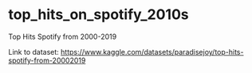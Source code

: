 # top_hits_on_spotify_2010s
Top Hits Spotify from 2000-2019

Link to dataset: https://www.kaggle.com/datasets/paradisejoy/top-hits-spotify-from-20002019
